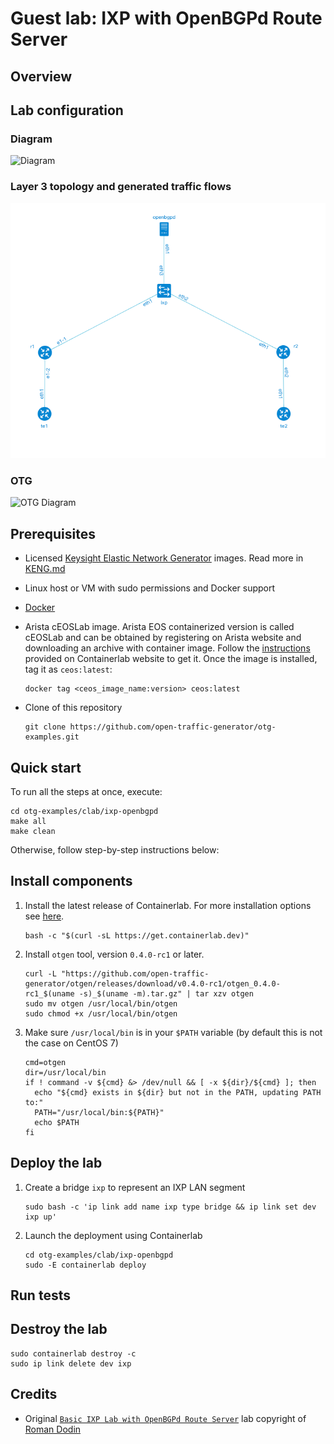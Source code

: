 # Guest lab: IXP with OpenBGPd Route Server

## Overview

## Lab configuration

### Diagram

![Diagram](./diagram.png)

### Layer 3 topology and generated traffic flows

![IP Diagram](./ip-diagram.png)

### OTG

![OTG Diagram](./otg-diagram.png)

## Prerequisites

* Licensed [Keysight Elastic Network Generator](https://www.keysight.com/us/en/products/network-test/protocol-load-test/keysight-elastic-network-generator.html) images. Read more in [KENG.md](/KENG.md)
* Linux host or VM with sudo permissions and Docker support
* [Docker](https://docs.docker.com/engine/install/)
* Arista cEOSLab image. Arista EOS containerized version is called cEOSLab and can be obtained by registering on Arista website and downloading an archive with container image. Follow the [instructions](https://containerlab.dev/manual/kinds/ceos/#getting-ceos-image) provided on Containerlab website to get it. Once the image is installed, tag it as `ceos:latest`:

    ```Shell
    docker tag <ceos_image_name:version> ceos:latest
    ```

* Clone of this repository

    ```Shell
    git clone https://github.com/open-traffic-generator/otg-examples.git
    ```

## Quick start

To run all the steps at once, execute:

```Shell
cd otg-examples/clab/ixp-openbgpd
make all
make clean
```

Otherwise, follow step-by-step instructions below:

## Install components

1. Install the latest release of Containerlab. For more installation options see [here](https://containerlab.dev/install/).

    ```Shell
    bash -c "$(curl -sL https://get.containerlab.dev)"
    ```

2. Install `otgen` tool, version `0.4.0-rc1` or later.

    ```Shell
    curl -L "https://github.com/open-traffic-generator/otgen/releases/download/v0.4.0-rc1/otgen_0.4.0-rc1_$(uname -s)_$(uname -m).tar.gz" | tar xzv otgen
    sudo mv otgen /usr/local/bin/otgen
    sudo chmod +x /usr/local/bin/otgen
    ```

3. Make sure `/usr/local/bin` is in your `$PATH` variable (by default this is not the case on CentOS 7)

    ```Shell
    cmd=otgen
    dir=/usr/local/bin
    if ! command -v ${cmd} &> /dev/null && [ -x ${dir}/${cmd} ]; then
      echo "${cmd} exists in ${dir} but not in the PATH, updating PATH to:"
      PATH="/usr/local/bin:${PATH}"
      echo $PATH
    fi
    ```

## Deploy the lab

1. Create a bridge `ixp` to represent an IXP LAN segment

    ```Shell
    sudo bash -c 'ip link add name ixp type bridge && ip link set dev ixp up'
    ```

2. Launch the deployment using Containerlab

    ```Shell
    cd otg-examples/clab/ixp-openbgpd
    sudo -E containerlab deploy
    ```

## Run tests

## Destroy the lab

```Shell
sudo containerlab destroy -c
sudo ip link delete dev ixp
```

## Credits

* Original [`Basic IXP Lab with OpenBGPd Route Server`](https://github.com/hellt/openbgpd-lab) lab copyright of [Roman Dodin](https://github.com/hellt)

